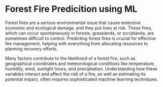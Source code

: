 # Forest Fire Predicition using ML
Forest fires are a serious environmental issue that cause extensive economic and ecological damage, and they put lives at risk. These fires, which can occur spontaneously in forests, grasslands, or scrublands, are sometimes difficult to control. Predicting forest fires is crucial for effective fire management, helping with everything from allocating resources to planning recovery efforts.

Many factors contribute to the likelihood of a forest fire, such as geographical coordinates and meteorological conditions like temperature, humidity, wind, sunlight hours, and precipitation. Understanding how these variables interact and affect the risk of a fire, as well as estimating its potential impact, often requires sophisticated machine learning techniques.
